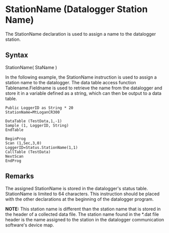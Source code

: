 # StationName (Datalogger Station Name)

The StationName declaration is used to assign a name to the datalogger station.

## Syntax

StationName( StaName )

In the following example, the StationName instruction is used to assign a station name to the datalogger. The data table access function Tablename.Fieldname is used to retrieve the name from the datalogger and store it in a variable defined as a string, which can then be output to a data table.

```
Public LoggerID as String * 20
StationName=MtLoganCR300

DataTable (TestData,1,-1)
Sample (1, LoggerID, String)
EndTable

BeginProg
Scan (1,Sec,3,0)
LoggerID=Status.StationName(1,1)
CallTable (TestData)
NextScan
EndProg
```

## Remarks

The assigned StationName is stored in the datalogger's status table. StationName is limited to 64 characters. This instruction should be placed with the other declarations at the beginning of the datalogger program.

**NOTE:** This station name is different than the station name that is stored in the header of a collected data file. The station name found in the \*.dat file header is the name assigned to the station in the datalogger communication software's device map.
